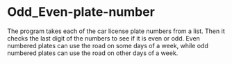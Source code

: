 # Odd_Even-plate-number
The program takes each of the car license plate numbers from a list. Then it checks the last digit of the numbers to see if it is even or odd. Even numbered plates can use the road on some days of a week, while odd numbered plates can use the road on other days of a week.
